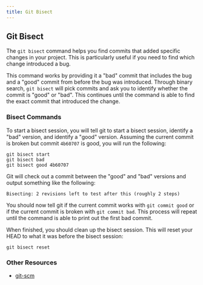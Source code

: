 ```yaml
---
title: Git Bisect
---
```


## Git Bisect

The `git bisect` command helps you find commits that added specific changes in your project. This is particularly useful if you need to find which change introduced a bug.

This command works by providing it a "bad" commit that includes the bug and a "good" commit from before the bug was introduced. Through binary search, `git bisect` will pick commits and ask you to identify whether the commit is "good" or "bad". This continues until the command is able to find the exact commit that introduced the change.

### Bisect Commands
To start a bisect session, you will tell git to start a bisect session, identify a "bad" version, and identify a "good" version. Assuming the current commit is broken but commit `4b60707` is good, you will run the following:
```shell
git bisect start
git bisect bad
git bisect good 4b60707
```

Git will check out a commit between the "good" and "bad" versions and output something like the following:
```
Bisecting: 2 revisions left to test after this (roughly 2 steps)
```

You should now tell git if the current commit works with `git commit good` or if the current commit is broken with `git commit bad`. This process will repeat until the command is able to print out the first bad commit.

When finished, you should clean up the bisect session. This will reset your HEAD to what it was before the bisect session:
```shell
git bisect reset
```

### Other Resources
- [git-scm](https://git-scm.com/docs/git-bisect)
